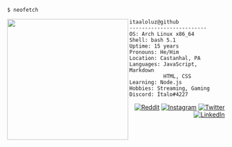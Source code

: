 ```
$ neofetch
```
<a href="https://github.com/itaaloluz/itaaloluz"><img src="https://i.ibb.co/r2bfj5Y/2d7b683fc534d862cad889fb60d2ea6c-upscayl-4x-realesrgan-x4plus.png" width="280px" align="left"></a>
```
itaaloluz@github
-------------------------
OS: Arch Linux x86_64
Shell: bash 5.1
Uptime: 15 years
Pronouns: He/Him
Location: Castanhal, PA
Languages: JavaScript, Markdown
           HTML, CSS
Learning: Node.js
Hobbies: Streaming, Gaming
Discord: Ítalo#4227
```
<div align="right">

[![Reddit](https://img.shields.io/badge/Reddit-FF4500?style=for-the-badge&logo=reddit&logoColor=white)](https://www.reddit.com/user/itaaloluz)
[![Instagram](https://img.shields.io/badge/Instagram-E4405F?style=for-the-badge&logo=instagram&logoColor=white)](https://www.instagram.com/itaaloluz/)
[![Twitter](https://img.shields.io/badge/Twitter-1DA1F2?style=for-the-badge&logo=twitter&logoColor=white)](https://twitter.com/itaaloluz)
[![LinkedIn](https://img.shields.io/badge/LinkedIn-0077B5?style=for-the-badge&logo=linkedin&logoColor=white)](https://www.linkedin.com/in/itaaloluz/)

</div>

